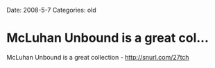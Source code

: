 Date: 2008-5-7
Categories: old

# McLuhan Unbound is a great col...

McLuhan Unbound is a great collection - http://snurl.com/27tch
